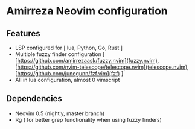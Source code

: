 # Amirreza Neovim configuration

## Features
- LSP configured for [ lua, Python, Go, Rust ]
- Multiple fuzzy finder configuration [ [https://github.com/amirrezaask/fuzzy.nvim](fuzzy.nvim), [https://github.com/nvim-telescope/telescope.nvim](telescope.nvim), [https://github.com/junegunn/fzf.vim](fzf) ]
- All in lua configuration, almost 0 vimscript

## Dependencies
- Neovim 0.5 (nightly, master branch)
- Rg ( for better grep functionality when using fuzzy finders)
